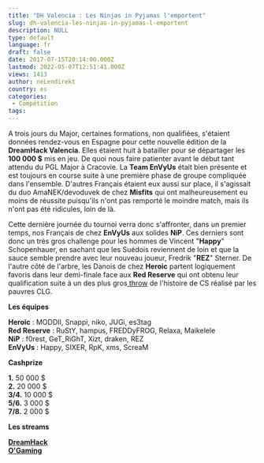 ```yaml
---
title: "DH Valencia : Les Ninjas in Pyjamas l'emportent"
slug: dh-valencia-les-ninjas-in-pyjamas-l-emportent
description: NULL
type: default
language: fr
draft: false
date: 2017-07-15T20:14:00.000Z
lastmod: 2022-05-07T12:51:41.000Z
views: 1413
author: neLendirekt
country: es
categories:
 - Compétition
tags:
---
```

A trois jours du Major, certaines formations, non qualifiées, s'étaient données rendez-vous en Espagne pour cette nouvelle édition de la **DreamHack Valencia**. Elles étaient huit à batailler pour se départager les **100 000 $** mis en jeu. De quoi nous faire patienter avant le début tant attendu du PGL Major à Cracovie. La **Team EnVyUs** était bien présente et est toujours en course suite à une première phase de groupe compliquée dans l'ensemble. D'autres Français étaient eux aussi sur place, il s'agissait du duo AmaNEK/devoduvek de chez **Misfits** qui ont malheureusement eu moins de réussite puisqu'ils n'ont pas remporté le moindre match, mais ils n'ont pas été ridicules, loin de là.

Cette dernière journée du tournoi verra donc s'affronter, dans un premier temps, nos Français de chez **EnVyUs** aux solides **NiP**. Ces derniers sont donc un très gros challenge pour les hommes de Vincent "**Happy**" Schopenhauer, en sachant que les Suédois reviennent de loin et que la sauce semble prendre avec leur nouveau joueur, Fredrik "**REZ**" Sterner. De l'autre côté de l'arbre, les Danois de chez **Heroic** partent logiquement favoris dans leur demi-finale face aux **Red Reserve** qui ont obtenu leur qualification suite à un des plus gros[ throw](https://twitter.com/flickshot%5Ffr/status/885995830393671685) de l'histoire de CS réalisé par les pauvres CLG.

**Les équipes** 

**Heroic** : MODDII, Snappi, niko, JUGi, es3tag  
**Red Reserve** : RuStY, hampus, FREDDyFROG, Relaxa, Maikelele  
**NiP** : f0rest, GeT\_RiGhT, Xizt, draken, REZ  
**EnVyUs** : Happy, SIXER, RpK, xms, ScreaM

**Cashprize** 

**1.** 50 000 $  
**2.** 20 000 $  
**3/4.** 10 000 $  
**5/6.** 3 000 $  
**7/8.** 2 000 $

**Les streams**

**[DreamHack](https://www.twitch.tv/dreamhackcs)**  
**[O'Gaming](https://www.twitch.tv/ogamingcs)**
